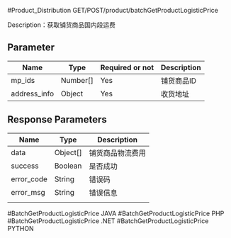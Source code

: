 #Product_Distribution
GET/POST/product/batchGetProductLogisticPrice

Description：获取铺货商品国内段运费

## Parameter

|Name|Type|Required or not|Description|
|---|---|---|---|
|mp_ids|Number[]|Yes|铺货商品ID|
|address_info|Object|Yes|收货地址|

## Response Parameters

| Name       | Type     | Description |
| ---------- | -------- | ----------- |
| data       | Object[] | 铺货商品物流费用    |
| success    | Boolean  | 是否成功        |
| error_code | String   | 错误码         |
| error_msg  | String   | 错误信息        |
|            |          |             |

#BatchGetProductLogisticPrice JAVA
#BatchGetProductLogisticPrice PHP
#BatchGetProductLogisticPrice  .NET
#BatchGetProductLogisticPrice  PYTHON